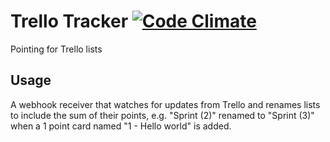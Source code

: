# Trello Tracker [![Code Climate](https://codeclimate.com/github/robforman/trello_tracker/badges/gpa.svg)](https://codeclimate.com/github/robforman/trello_tracker)

Pointing for Trello lists

## Usage

A webhook receiver that watches for updates from Trello and renames lists to include the sum of their points, e.g. "Sprint (2)" renamed to "Sprint (3)" when a 1 point card named "1 - Hello world" is added.
